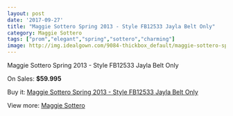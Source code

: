 ```yaml
---
layout: post
date: '2017-09-27'
title: "Maggie Sottero Spring 2013 - Style FB12533 Jayla Belt Only"
category: Maggie Sottero
tags: ["prom","elegant","spring","sottero","charming"]
image: http://img.idealgown.com/9084-thickbox_default/maggie-sottero-spring-2013-style-fb12533-jayla-belt-only.jpg
---
```

Maggie Sottero Spring 2013 - Style FB12533 Jayla Belt Only

On Sales: **$59.995**
<a href="https://www.idealgown.com/en/maggie-sottero/3790-maggie-sottero-spring-2013-style-fb12533-jayla-belt-only.html"><amp-img layout="responsive" width="600" height="600" src="//img.idealgown.com/9084-thickbox_default/maggie-sottero-spring-2013-style-fb12533-jayla-belt-only.jpg" alt="Maggie Sottero Spring 2013 - Style FB12533 Jayla Belt Only 0" /></a>

Buy it: [Maggie Sottero Spring 2013 - Style FB12533 Jayla Belt Only](https://www.idealgown.com/en/maggie-sottero/3790-maggie-sottero-spring-2013-style-fb12533-jayla-belt-only.html "Maggie Sottero Spring 2013 - Style FB12533 Jayla Belt Only")

View more: [Maggie Sottero](https://www.idealgown.com/en/45-maggie-sottero "Maggie Sottero")